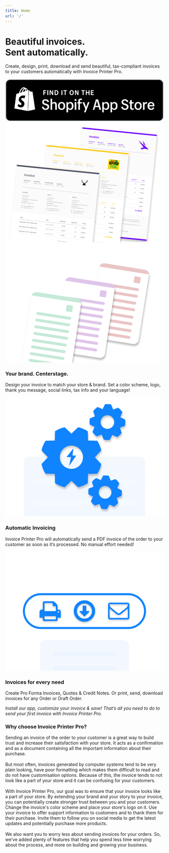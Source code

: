 ```yaml
---
title: Home
url: '/'
---
```


<div class="home-wrapper">
  <div class="home-wrapper-header">
    <h1 class="page-heading">Beautiful invoices.<br/>Sent automatically.</h1>
    <p>Create, design, print, download and send beautiful, tax-compliant invoices to your customers automatically with Invoice Printer Pro.</p>
    <div class="store-badge-container">
      <a href="https://apps.shopify.com/invoice-falcon" class="store-badge-link">
        <img src="/assets/img/StoreBadge.png" class="store-badge-image" />
      </a>
    </div>
  </div>
  <div>
    <img src="/assets/img/Banner.png" class="banner-image" alt="Invoice Falcon banner with invoice samples" />
  </div>
</div>
<div class="features-container">
  <div class="feature">
    <img src="/assets/img/KB1.png" class="feature-image" />
    <h3 class="feature-title">Your brand. Centerstage.</h3>
    <p class="feature-description">Design your invoice to match your store & brand. Set a color scheme, logo, thank you message, social links, tax info and your language!</p>
  </div>
  <div class="feature">
    <img src="/assets/img/KB2.png" class="feature-image" />
    <h3 class="feature-title">Automatic Invoicing</h3>
    <p class="feature-description">Invoice Printer Pro will automatically send a PDF invoice of the order to your customer as soon as it’s processed. No manual effort needed!</p>
  </div>
  <div class="feature">
    <img src="/assets/img/KB3.png" class="feature-image" />
    <h3 class="feature-title">Invoices for every need</h3>
    <p class="feature-description">Create Pro Forma Invoices, Quotes & Credit Notes. Or print, send, download invoices for any Order or Draft Order.</p>
  </div>
</div>
<div class="testimonial">
  <i>Install our app, customize your invoice & save! That’s all you need to do to send your first invoice with Invoice Printer Pro.</i>
</div>
<div class="content">
  <h3 class="content-title">Why choose Invoice Printer Pro?</h3>
  <p>Sending an invoice of the order to your customer is a great way to build trust and increase their satisfaction with your store. It acts as a confirmation and as a document containing all the important information about their purchase.<br/><br/>But most often, invoices generated by computer systems tend to be very plain looking, have poor formatting which makes them difficult to read and do not have customisation options. Because of this, the invoice tends to not look like a part of your store and it can be confusing for your customers.<br/><br/>With Invoice Printer Pro, our goal was to ensure that your invoice looks like a part of your store. By extending your brand and your story to your invoice, you can potentially create stronger trust between you and your customers. Change the invoice's color scheme and place your store's logo on it. Use your invoice to offer support information to customers and to thank them for their purchase. Invite them to follow you on social media to get the latest updates and potentially purchase more products.<br/><br/>We also want you to worry less about sending invoices for your orders. So, we’ve added plenty of features that help you spend less time worrying about the process, and more on building and growing your business.</p>
</div>

